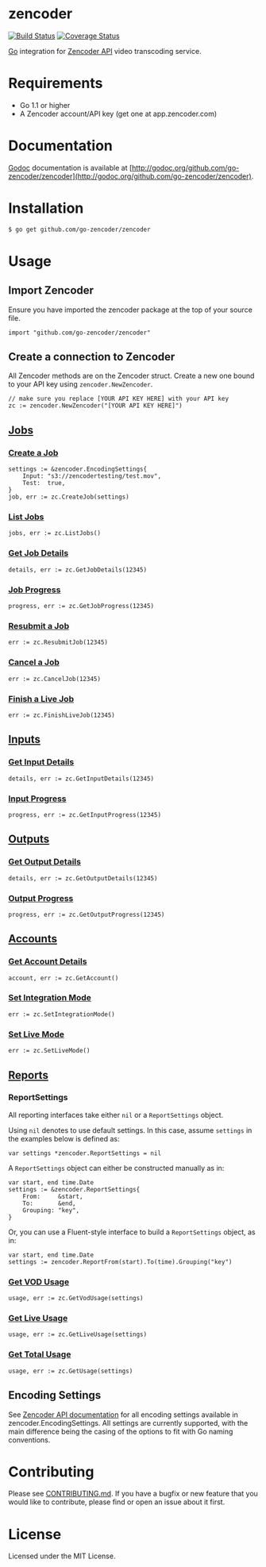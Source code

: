 zencoder
========

[![Build Status](https://travis-ci.org/go-zencoder/zencoder.png)](https://travis-ci.org/go-zencoder/zencoder) [![Coverage Status](https://coveralls.io/repos/github/go-zencoder/zencoder/badge.svg?branch=master)](https://coveralls.io/github/go-zencoder/zencoder?branch=master)

[Go](http://golang.org) integration for [Zencoder API](http://www.zencoder.com/) video transcoding service.

# Requirements

* Go 1.1 or higher
* A Zencoder account/API key (get one at app.zencoder.com)

# Documentation

[Godoc](http://godoc.org/) documentation is available at [http://godoc.org/github.com/go-zencoder/zencoder](http://godoc.org/github.com/go-zencoder/zencoder).

# Installation

```bash
$ go get github.com/go-zencoder/zencoder
```

# Usage

## Import Zencoder

Ensure you have imported the zencoder package at the top of your source file.

```golang
import "github.com/go-zencoder/zencoder"
```

## Create a connection to Zencoder

All Zencoder methods are on the Zencoder struct.  Create a new one bound to your API key using ```zencoder.NewZencoder```.

```golang
// make sure you replace [YOUR API KEY HERE] with your API key
zc := zencoder.NewZencoder("[YOUR API KEY HERE]")
```

## [Jobs](https://app.zencoder.com/docs/api/jobs)

### [Create a Job](https://app.zencoder.com/docs/api/jobs/create)
```golang
settings := &zencoder.EncodingSettings{
    Input: "s3://zencodertesting/test.mov",
    Test:  true,
}
job, err := zc.CreateJob(settings)
```

### [List Jobs](https://app.zencoder.com/docs/api/jobs/list)
```golang
jobs, err := zc.ListJobs()
```

### [Get Job Details](https://app.zencoder.com/docs/api/jobs/show)
```golang
details, err := zc.GetJobDetails(12345)
```

### [Job Progress](https://app.zencoder.com/docs/api/jobs/progress)
```golang
progress, err := zc.GetJobProgress(12345)
```

### [Resubmit a Job](https://app.zencoder.com/docs/api/jobs/resubmit)
```golang
err := zc.ResubmitJob(12345)
```

### [Cancel a Job](https://app.zencoder.com/docs/api/jobs/cancel)
```golang
err := zc.CancelJob(12345)
```

### [Finish a Live Job](https://app.zencoder.com/docs/api/jobs/finish)
```golang
err := zc.FinishLiveJob(12345)
```

## [Inputs](https://app.zencoder.com/docs/api/inputs)

### [Get Input Details](https://app.zencoder.com/docs/api/inputs/show)
```golang
details, err := zc.GetInputDetails(12345)
```

### [Input Progress](https://app.zencoder.com/docs/api/inputs/progress)
```golang
progress, err := zc.GetInputProgress(12345)
```

## [Outputs](https://app.zencoder.com/docs/api/outputs)

### [Get Output Details](https://app.zencoder.com/docs/api/outputs/show)
```golang
details, err := zc.GetOutputDetails(12345)
```

### [Output Progress](https://app.zencoder.com/docs/api/outputs/progress)
```golang
progress, err := zc.GetOutputProgress(12345)
```

## [Accounts](https://app.zencoder.com/docs/api/accounts)

### [Get Account Details](https://app.zencoder.com/docs/api/accounts/show)
```golang
account, err := zc.GetAccount()
```

### [Set Integration Mode](https://app.zencoder.com/docs/api/accounts/integration)
```golang
err := zc.SetIntegrationMode()
```

### [Set Live Mode](https://app.zencoder.com/docs/api/accounts/integration)
```golang
err := zc.SetLiveMode()
```

## [Reports](https://app.zencoder.com/docs/api/reports)

### ReportSettings

All reporting interfaces take either ```nil``` or a ```ReportSettings``` object.

Using ```nil``` denotes to use default settings.  In this case, assume ```settings``` in the examples below is defined as:

```golang
var settings *zencoder.ReportSettings = nil
```

A ```ReportSettings``` object can either be constructed manually as in:
```golang
var start, end time.Date
settings := &zencoder.ReportSettings{
    From:     &start,
    To:       &end,
    Grouping: "key",
}
```

Or, you can use a Fluent-style interface to build a ```ReportSettings``` object, as in:

```golang
var start, end time.Date
settings := zencoder.ReportFrom(start).To(time).Grouping("key")
```

### [Get VOD Usage](https://app.zencoder.com/docs/api/reports/vod)

```golang
usage, err := zc.GetVodUsage(settings)
```

### [Get Live Usage](https://app.zencoder.com/docs/api/reports/live)

```golang
usage, err := zc.GetLiveUsage(settings)
```

### [Get Total Usage](https://app.zencoder.com/docs/api/reports/all)

```golang
usage, err := zc.GetUsage(settings)
```

## Encoding Settings

See [Zencoder API documentation](https://app.zencoder.com/docs/api/encoding) for all encoding settings available in zencoder.EncodingSettings.  All settings are currently supported, with the main difference being the casing of the options to fit with Go naming conventions.

# Contributing

Please see [CONTRIBUTING.md](https://github.com/go-zencoder/zencoder/blob/master/CONTRIBUTING.md).  If you have a bugfix or new feature that you would like to contribute, please find or open an issue about it first.

# License

Licensed under the MIT License.
